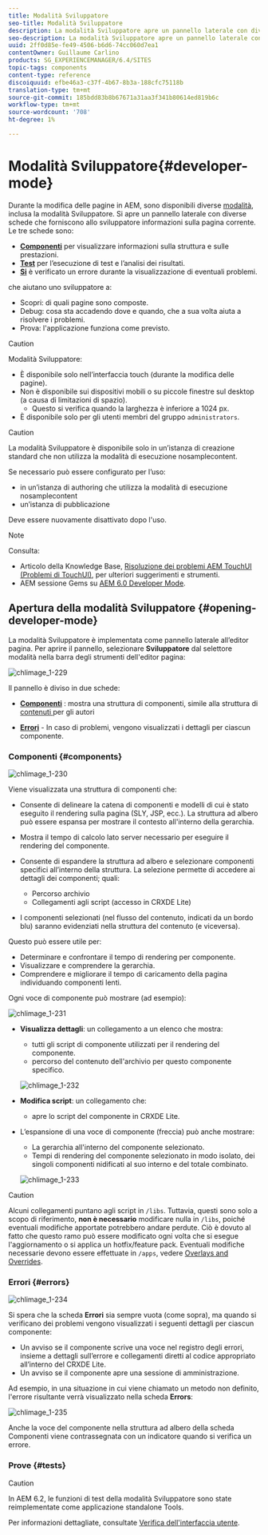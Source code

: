 ```yaml
---
title: Modalità Sviluppatore
seo-title: Modalità Sviluppatore
description: La modalità Sviluppatore apre un pannello laterale con diverse schede che forniscono a uno sviluppatore informazioni sulla pagina corrente
seo-description: La modalità Sviluppatore apre un pannello laterale con diverse schede che forniscono a uno sviluppatore informazioni sulla pagina corrente
uuid: 2ff0d85e-fe49-4506-b6d6-74cc060d7ea1
contentOwner: Guillaume Carlino
products: SG_EXPERIENCEMANAGER/6.4/SITES
topic-tags: components
content-type: reference
discoiquuid: efbe46a3-c37f-4b67-8b3a-188cfc75118b
translation-type: tm+mt
source-git-commit: 185bdd83b8b67671a31aa3f341b80614ed819b6c
workflow-type: tm+mt
source-wordcount: '708'
ht-degree: 1%

---
```



# Modalità Sviluppatore{#developer-mode}

Durante la modifica delle pagine in AEM, sono disponibili diverse [modalità](/help/sites-authoring/author-environment-tools.md#page-modes), inclusa la modalità Sviluppatore. Si apre un pannello laterale con diverse schede che forniscono allo sviluppatore informazioni sulla pagina corrente. Le tre schede sono:

* **[Componenti](#components)** per visualizzare informazioni sulla struttura e sulle prestazioni.
* **[Test](#tests)** per l’esecuzione di test e l’analisi dei risultati.
* **[Si](#errors)** è verificato un errore durante la visualizzazione di eventuali problemi.

che aiutano uno sviluppatore a:

* Scopri: di quali pagine sono composte.
* Debug: cosa sta accadendo dove e quando, che a sua volta aiuta a risolvere i problemi.
* Prova: l&#39;applicazione funziona come previsto.

>[!CAUTION]
>
>Modalità Sviluppatore:
>
>* È disponibile solo nell’interfaccia touch (durante la modifica delle pagine).
>* Non è disponibile sui dispositivi mobili o su piccole finestre sul desktop (a causa di limitazioni di spazio).
   >   * Questo si verifica quando la larghezza è inferiore a 1024 px.
>* È disponibile solo per gli utenti membri del gruppo `administrators`.


>[!CAUTION]
>
>La modalità Sviluppatore è disponibile solo in un’istanza di creazione standard che non utilizza la modalità di esecuzione nosamplecontent.
>
>Se necessario può essere configurato per l’uso:
>
>* in un’istanza di authoring che utilizza la modalità di esecuzione nosamplecontent
>* un’istanza di pubblicazione

>
>
Deve essere nuovamente disattivato dopo l&#39;uso.

>[!NOTE]
>
>Consulta:
>
>* Articolo della Knowledge Base, [Risoluzione dei problemi AEM TouchUI (Problemi di TouchUI)](https://helpx.adobe.com/experience-manager/kb/troubleshooting-aem-touchui-issues.html), per ulteriori suggerimenti e strumenti.
>* AEM sessione Gems su [AEM 6.0 Developer Mode](https://docs.adobe.com/content/ddc/en/gems/aem-6-0-developer-mode.html).


## Apertura della modalità Sviluppatore {#opening-developer-mode}

La modalità Sviluppatore è implementata come pannello laterale all’editor pagina. Per aprire il pannello, selezionare **Sviluppatore** dal selettore modalità nella barra degli strumenti dell&#39;editor pagina:

![chlimage_1-229](assets/chlimage_1-229.png)

Il pannello è diviso in due schede:

* **[Componenti](/help/sites-developing/developer-mode.md#components)** : mostra una struttura di componenti, simile alla struttura di  [contenuti ](/help/sites-authoring/author-environment-tools.md#content-tree) per gli autori

* **[Errori](/help/sites-developing/developer-mode.md#errors)**  - In caso di problemi, vengono visualizzati i dettagli per ciascun componente.

### Componenti {#components}

![chlimage_1-230](assets/chlimage_1-230.png)

Viene visualizzata una struttura di componenti che:

* Consente di delineare la catena di componenti e modelli di cui è stato eseguito il rendering sulla pagina (SLY, JSP, ecc.). La struttura ad albero può essere espansa per mostrare il contesto all&#39;interno della gerarchia.
* Mostra il tempo di calcolo lato server necessario per eseguire il rendering del componente.
* Consente di espandere la struttura ad albero e selezionare componenti specifici all’interno della struttura. La selezione permette di accedere ai dettagli dei componenti; quali:

   * Percorso archivio
   * Collegamenti agli script (accesso in CRXDE Lite)

* I componenti selezionati (nel flusso del contenuto, indicati da un bordo blu) saranno evidenziati nella struttura del contenuto (e viceversa).

Questo può essere utile per:

* Determinare e confrontare il tempo di rendering per componente.
* Visualizzare e comprendere la gerarchia.
* Comprendere e migliorare il tempo di caricamento della pagina individuando componenti lenti.

Ogni voce di componente può mostrare (ad esempio):

![chlimage_1-231](assets/chlimage_1-231.png)

* **Visualizza dettagli**: un collegamento a un elenco che mostra:

   * tutti gli script di componente utilizzati per il rendering del componente.
   * percorso del contenuto dell&#39;archivio per questo componente specifico.

   ![chlimage_1-232](assets/chlimage_1-232.png)

* **Modifica script**: un collegamento che:

   * apre lo script del componente in CRXDE Lite.

* L’espansione di una voce di componente (freccia) può anche mostrare:

   * La gerarchia all&#39;interno del componente selezionato.
   * Tempi di rendering del componente selezionato in modo isolato, dei singoli componenti nidificati al suo interno e del totale combinato.

   ![chlimage_1-233](assets/chlimage_1-233.png)

>[!CAUTION]
>
>Alcuni collegamenti puntano agli script in `/libs`. Tuttavia, questi sono solo a scopo di riferimento, **non è necessario** modificare nulla in `/libs`, poiché eventuali modifiche apportate potrebbero andare perdute. Ciò è dovuto al fatto che questo ramo può essere modificato ogni volta che si esegue l&#39;aggiornamento o si applica un hotfix/feature pack. Eventuali modifiche necessarie devono essere effettuate in `/apps`, vedere [Overlays and Overrides](/help/sites-developing/overlays.md).

### Errori {#errors}

![chlimage_1-234](assets/chlimage_1-234.png)

Si spera che la scheda **Errori** sia sempre vuota (come sopra), ma quando si verificano dei problemi vengono visualizzati i seguenti dettagli per ciascun componente:

* Un avviso se il componente scrive una voce nel registro degli errori, insieme a dettagli sull’errore e collegamenti diretti al codice appropriato all’interno del CRXDE Lite.
* Un avviso se il componente apre una sessione di amministrazione.

Ad esempio, in una situazione in cui viene chiamato un metodo non definito, l&#39;errore risultante verrà visualizzato nella scheda **Errors**:

![chlimage_1-235](assets/chlimage_1-235.png)

Anche la voce del componente nella struttura ad albero della scheda Componenti viene contrassegnata con un indicatore quando si verifica un errore.

### Prove {#tests}

>[!CAUTION]
>
>In AEM 6.2, le funzioni di test della modalità Sviluppatore sono state reimplementate come applicazione standalone Tools.
>
>Per informazioni dettagliate, consultate [Verifica dell&#39;interfaccia utente](/help/sites-developing/hobbes.md).
